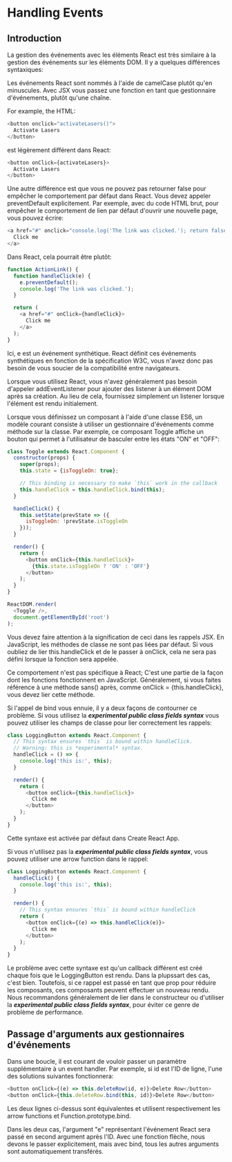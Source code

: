 # Handling Events

## Introduction

La gestion des événements avec les éléments React est très similaire à la gestion des événements sur les éléments DOM. Il y a quelques différences syntaxiques:

Les événements React sont nommés à l'aide de camelCase plutôt qu'en minuscules.
Avec JSX vous passez une fonction en tant que gestionnaire d'événements, plutôt qu'une chaîne.

For example, the HTML:

```javascript
<button onclick="activateLasers()">
  Activate Lasers
</button>
```

est légèrement différent dans React:

```javascript
<button onClick={activateLasers}>
  Activate Lasers
</button>
```

Une autre différence est que vous ne pouvez pas retourner false pour empêcher le comportement par défaut dans React. Vous devez appeler preventDefault explicitement. Par exemple, avec du code HTML brut, pour empêcher le comportement de lien par défaut d'ouvrir une nouvelle page, vous pouvez écrire:

```javascript
<a href="#" onclick="console.log('The link was clicked.'); return false">
  Click me
</a>
```

Dans React, cela pourrait être plutôt:

```javascript
function ActionLink() {
  function handleClick(e) {
    e.preventDefault();
    console.log('The link was clicked.');
  }

  return (
    <a href="#" onClick={handleClick}>
      Click me
    </a>
  );
}
```

Ici, e est un événement synthétique. React définit ces événements synthétiques en fonction de la spécification W3C, vous n'avez donc pas besoin de vous soucier de la compatibilité entre navigateurs.

Lorsque vous utilisez React, vous n'avez généralement pas besoin d'appeler addEventListener pour ajouter des listener à un élément DOM après sa création. Au lieu de cela, fournissez simplement un listener lorsque l'élément est rendu initialement.

Lorsque vous définissez un composant à l'aide d'une classe ES6, un modèle courant consiste à utiliser un gestionnaire d'événements comme méthode sur la classe. Par exemple, ce composant Toggle affiche un bouton qui permet à l'utilisateur de basculer entre les états "ON" et "OFF":

```javascript
class Toggle extends React.Component {
  constructor(props) {
    super(props);
    this.state = {isToggleOn: true};

    // This binding is necessary to make `this` work in the callback
    this.handleClick = this.handleClick.bind(this);
  }

  handleClick() {
    this.setState(prevState => ({
      isToggleOn: !prevState.isToggleOn
    }));
  }

  render() {
    return (
      <button onClick={this.handleClick}>
        {this.state.isToggleOn ? 'ON' : 'OFF'}
      </button>
    );
  }
}

ReactDOM.render(
  <Toggle />,
  document.getElementById('root')
);
```

Vous devez faire attention à la signification de ceci dans les rappels JSX. En JavaScript, les méthodes de classe ne sont pas liées par défaut. Si vous oubliez de lier this.handleClick et de le passer à onClick, cela ne sera pas défini lorsque la fonction sera appelée.

Ce comportement n'est pas spécifique à React; C'est une partie de la façon dont les fonctions fonctionnent en JavaScript. Généralement, si vous faites référence à une méthode sans() après, comme onClick = {this.handleClick}, vous devez lier cette méthode.

Si l'appel de bind vous ennuie, il y a deux façons de contourner ce problème. Si vous utilisez la ***experimental public class fields syntax*** vous pouvez utiliser les champs de classe pour lier correctement les rappels:

```javascript
class LoggingButton extends React.Component {
  // This syntax ensures `this` is bound within handleClick.
  // Warning: this is *experimental* syntax.
  handleClick = () => {
    console.log('this is:', this);
  }

  render() {
    return (
      <button onClick={this.handleClick}>
        Click me
      </button>
    );
  }
}
```

Cette syntaxe est activée par défaut dans Create React App.

Si vous n'utilisez pas la ***experimental public class fields syntax***, vous pouvez utiliser une arrow function dans le rappel:

```javascript
class LoggingButton extends React.Component {
  handleClick() {
    console.log('this is:', this);
  }

  render() {
    // This syntax ensures `this` is bound within handleClick
    return (
      <button onClick={(e) => this.handleClick(e)}>
        Click me
      </button>
    );
  }
}
```

Le problème avec cette syntaxe est qu'un callback différent est créé chaque fois que le LoggingButton est rendu. Dans la plupssart des cas, c'est bien. Toutefois, si ce rappel est passé en tant que prop pour réduire les composants, ces composants peuvent effectuer un nouveau rendu. Nous recommandons généralement de lier dans le constructeur ou d'utiliser la ***experimental public class fields syntax***, pour éviter ce genre de problème de performance.

## Passage d'arguments aux gestionnaires d'événements

Dans une boucle, il est courant de vouloir passer un paramètre supplémentaire à un event handler. Par exemple, si id est l'ID de ligne, l'une des solutions suivantes fonctionnera:

```javascript
<button onClick={(e) => this.deleteRow(id, e)}>Delete Row</button>
<button onClick={this.deleteRow.bind(this, id)}>Delete Row</button>
```

Les deux lignes ci-dessus sont équivalentes et utilisent respectivement les arrow functions et Function.prototype.bind.

Dans les deux cas, l'argument "e" représentant l'événement React sera passé en second argument après l'ID. Avec une fonction flèche, nous devons le passer explicitement, mais avec bind, tous les autres arguments sont automatiquement transférés.